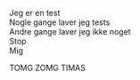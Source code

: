 Jeg er en test  
Nogle gange laver jeg tests  
Andre gange laver jeg ikke noget  
Stop  
Mig  

  

TOMG
ZOMG
TIMAS
